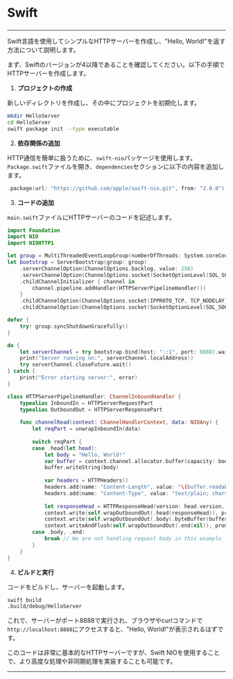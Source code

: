 ###
# Swift
###

---

Swift言語を使用してシンプルなHTTPサーバーを作成し、"Hello, World!"を返す方法について説明します。

まず、Swiftのバージョンが4以降であることを確認してください。以下の手順でHTTPサーバーを作成します。

1. **プロジェクトの作成**

新しいディレクトリを作成し、その中にプロジェクトを初期化します。

```bash
mkdir HelloServer
cd HelloServer
swift package init --type executable
```

2. **依存関係の追加**

HTTP通信を簡単に扱うために、`swift-nio`パッケージを使用します。`Package.swift`ファイルを開き、`dependencies`セクションに以下の内容を追加します。

```swift
.package(url: "https://github.com/apple/swift-nio.git", from: "2.0.0")
```

3. **コードの追加**

`main.swift`ファイルにHTTPサーバーのコードを記述します。

```swift
import Foundation
import NIO
import NIOHTTP1

let group = MultiThreadedEventLoopGroup(numberOfThreads: System.coreCount)
let bootstrap = ServerBootstrap(group: group)
    .serverChannelOption(ChannelOptions.backlog, value: 256)
    .serverChannelOption(ChannelOptions.socket(SocketOptionLevel(SOL_SOCKET), SO_REUSEADDR), value: 1)
    .childChannelInitializer { channel in
        channel.pipeline.addHandler(HTTPServerPipelineHandler())
    }
    .childChannelOption(ChannelOptions.socket(IPPROTO_TCP, TCP_NODELAY), value: 1)
    .childChannelOption(ChannelOptions.socket(SocketOptionLevel(SOL_SOCKET), SO_REUSEADDR), value: 1)

defer {
    try! group.syncShutdownGracefully()
}

do {
    let serverChannel = try bootstrap.bind(host: "::1", port: 8888).wait()
    print("Server running on:", serverChannel.localAddress!)
    try serverChannel.closeFuture.wait()
} catch {
    print("Error starting server:", error)
}

class HTTPServerPipelineHandler: ChannelInboundHandler {
    typealias InboundIn = HTTPServerRequestPart
    typealias OutboundOut = HTTPServerResponsePart
    
    func channelRead(context: ChannelHandlerContext, data: NIOAny) {
        let reqPart = unwrapInboundIn(data)
        
        switch reqPart {
        case .head(let head):
            let body = "Hello, World!"
            var buffer = context.channel.allocator.buffer(capacity: body.utf8.count)
            buffer.writeString(body)
            
            var headers = HTTPHeaders()
            headers.add(name: "Content-Length", value: "\(buffer.readableBytes)")
            headers.add(name: "Content-Type", value: "text/plain; charset=utf-8")
            
            let responseHead = HTTPResponseHead(version: head.version, status: .ok, headers: headers)
            context.write(self.wrapOutboundOut(.head(responseHead)), promise: nil)
            context.write(self.wrapOutboundOut(.body(.byteBuffer(buffer))), promise: nil)
            context.writeAndFlush(self.wrapOutboundOut(.end(nil)), promise: nil)
        case .body, .end:
            break // We are not handling request body in this example
        }
    }
}
```

4. **ビルドと実行**

コードをビルドし、サーバーを起動します。

```bash
swift build
.build/debug/HelloServer
```

これで、サーバーがポート8888で実行され、ブラウザやcurlコマンドで`http://localhost:8888`にアクセスすると、"Hello, World!"が表示されるはずです。

このコードは非常に基本的なHTTPサーバーですが、Swift NIOを使用することで、より高度な処理や非同期処理を実装することも可能です。

---
